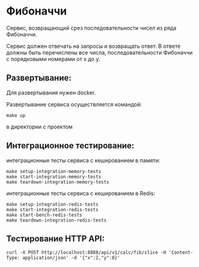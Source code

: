 # Фибоначчи
Сервис, возвращающий срез последовательности чисел из ряда Фибоначчи.

Сервис должен отвечать на запросы и возвращать ответ. В ответе должны быть перечислены все числа, последовательности Фибоначчи с порядковыми номерами от x до y.

## Развертывание:
Для развертывания нужен docker.

Развертывание сервиса осуществляется командой:
````
make up
````
в директории с проектом

## Интеграционное тестирование:
интеграционные тесты сервиса с кешированием в памяти:
````
make setup-integration-memory-tests
make start-integration-memory-tests
make teardown-integration-memory-tests
````

интеграционные тесты сервиса с кешированием в Redis:
````
make setup-integration-redis-tests
make start-integration-redis-tests
make start-bench-redis-tests
make teardown-integration-redis-tests
````

## Тестирование HTTP API:
```
curl -X POST http://localhost:8888/api/v1/calc/fib/slice -H 'Content-Type: application/json' -d '{"x":2,"y":8}'
```
